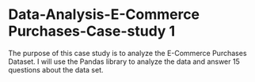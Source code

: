 # Data-Analysis-E-Commerce Purchases-Case-study 1
The purpose of this case study is to analyze the E-Commerce Purchases Dataset. I will use the Pandas library to analyze the data and answer 15 questions about the data set.
